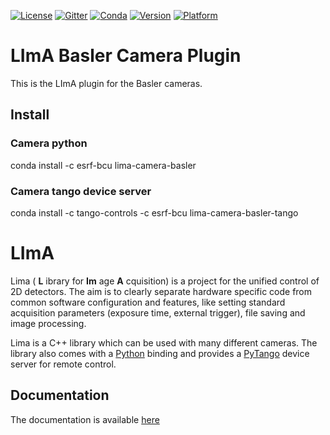 [![License](https://img.shields.io/github/license/esrf-bliss/lima.svg?style=flat)](https://opensource.org/licenses/GPL-3.0)
[![Gitter](https://img.shields.io/gitter/room/esrf-bliss/lima.svg?style=flat)](https://gitter.im/esrf-bliss/LImA)
[![Conda](https://img.shields.io/conda/dn/esrf-bcu/lima-camera-basler.svg?style=flat)](https://anaconda.org/esrf-bcu)
[![Version](https://img.shields.io/conda/vn/esrf-bcu/lima-camera-basler.svg?style=flat)](https://anaconda.org/esrf-bcu)
[![Platform](https://img.shields.io/conda/pn/esrf-bcu/lima-camera-basler.svg?style=flat)](https://anaconda.org/esrf-bcu)

# LImA Basler Camera Plugin

This is the LImA plugin for the Basler cameras.

## Install

### Camera python

conda install -c esrf-bcu lima-camera-basler

### Camera tango device server

conda install -c tango-controls -c esrf-bcu lima-camera-basler-tango

# LImA

Lima ( **L** ibrary for **Im** age **A** cquisition) is a project for the unified control of 2D detectors. The aim is to clearly separate hardware specific code from common software configuration and features, like setting standard acquisition parameters (exposure time, external trigger), file saving and image processing.

Lima is a C++ library which can be used with many different cameras. The library also comes with a [Python](http://python.org) binding and provides a [PyTango](http://pytango.readthedocs.io/en/stable/) device server for remote control.

## Documentation

The documentation is available [here](https://lima.blissgarden.org)


